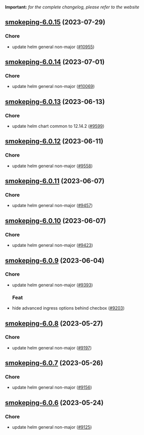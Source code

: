 **Important:**
*for the complete changelog, please refer to the website*




## [smokeping-6.0.15](https://github.com/truecharts/charts/compare/smokeping-6.0.14...smokeping-6.0.15) (2023-07-29)

### Chore

- update helm general non-major ([#10955](https://github.com/truecharts/charts/issues/10955))
  
  


## [smokeping-6.0.14](https://github.com/truecharts/charts/compare/smokeping-6.0.13...smokeping-6.0.14) (2023-07-01)

### Chore

- update helm general non-major ([#10069](https://github.com/truecharts/charts/issues/10069))
  
  


## [smokeping-6.0.13](https://github.com/truecharts/charts/compare/smokeping-6.0.12...smokeping-6.0.13) (2023-06-13)

### Chore

- update helm chart common to 12.14.2 ([#9599](https://github.com/truecharts/charts/issues/9599))
  
  


## [smokeping-6.0.12](https://github.com/truecharts/charts/compare/smokeping-6.0.11...smokeping-6.0.12) (2023-06-11)

### Chore

- update helm general non-major ([#9558](https://github.com/truecharts/charts/issues/9558))
  
  


## [smokeping-6.0.11](https://github.com/truecharts/charts/compare/smokeping-6.0.10...smokeping-6.0.11) (2023-06-07)

### Chore

- update helm general non-major ([#9457](https://github.com/truecharts/charts/issues/9457))
  
  


## [smokeping-6.0.10](https://github.com/truecharts/charts/compare/smokeping-6.0.9...smokeping-6.0.10) (2023-06-07)

### Chore

- update helm general non-major ([#9423](https://github.com/truecharts/charts/issues/9423))
  
  


## [smokeping-6.0.9](https://github.com/truecharts/charts/compare/smokeping-6.0.8...smokeping-6.0.9) (2023-06-04)

### Chore

- update helm general non-major ([#9393](https://github.com/truecharts/charts/issues/9393))
  
  ### Feat

- hide advanced ingress options behind checbox ([#9203](https://github.com/truecharts/charts/issues/9203))
  
  


## [smokeping-6.0.8](https://github.com/truecharts/charts/compare/smokeping-6.0.7...smokeping-6.0.8) (2023-05-27)

### Chore

- update helm general non-major ([#9197](https://github.com/truecharts/charts/issues/9197))
  
  


## [smokeping-6.0.7](https://github.com/truecharts/charts/compare/smokeping-6.0.6...smokeping-6.0.7) (2023-05-26)

### Chore

- update helm general non-major ([#9156](https://github.com/truecharts/charts/issues/9156))
  
  


## [smokeping-6.0.6](https://github.com/truecharts/charts/compare/smokeping-6.0.5...smokeping-6.0.6) (2023-05-24)

### Chore

- update helm general non-major ([#9125](https://github.com/truecharts/charts/issues/9125))
  
  

